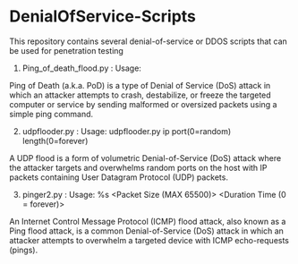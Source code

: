 # DenialOfService-Scripts
This repository contains several denial-of-service or DDOS scripts that can be used for penetration testing

1) Ping_of_death_flood.py :  Usage: <target> <broadcast IP> <threads> 
  
 Ping of Death (a.k.a. PoD) is a type of Denial of Service (DoS) attack in which an attacker attempts to crash, destabilize, or freeze the targeted computer or service by sending malformed or oversized packets using a simple ping command.
 
2) udpflooder.py : Usage: udpflooder.py ip port(0=random) length(0=forever)

A UDP flood is a form of volumetric Denial-of-Service (DoS) attack where the attacker targets and overwhelms random ports on the host with IP packets containing User Datagram Protocol (UDP) packets.

3) pinger2.py : Usage: %s <Target IP> <Packet Size (MAX 65500)> <Duration Time (0 = forever)>
  
 An Internet Control Message Protocol (ICMP) flood attack, also known as a Ping flood attack, is a common Denial-of-Service (DoS) attack in which an attacker attempts to overwhelm a targeted device with ICMP echo-requests (pings).
